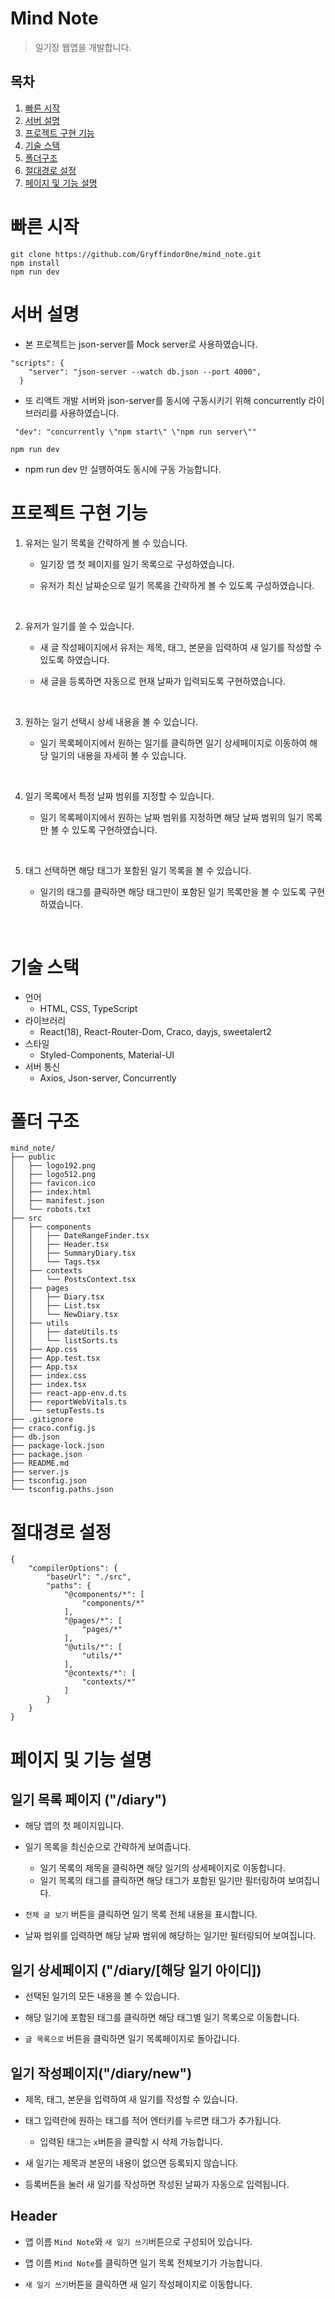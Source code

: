 # Mind Note

> 일기장 웹앱을 개발합니다.

## 목차

1. [빠른 시작](#빠른-시작)
2. [서버 설명](#서버-설명)
3. [프로젝트 구현 기능](#프로젝트-구현-기능)
4. [기술 스택](#기술-스택)
5. [폴더구조](#폴더구조)
6. [절대경로 설정](#절대경로-설정)
7. [페이지 및 기능 설명](#페이지-및-기능-설명)

# 빠른 시작

```
git clone https://github.com/Gryffindor0ne/mind_note.git
npm install
npm run dev
```

# 서버 설명

- 본 프로젝트는 json-server를 Mock server로 사용하였습니다.

```
"scripts": {
    "server": "json-server --watch db.json --port 4000",
  }
```

- 또 리액트 개발 서버와 json-server를 동시에 구동시키기 위해 concurrently 라이브러리를 사용하였습니다.

```
 "dev": "concurrently \"npm start\" \"npm run server\""
```

```
npm run dev
```

- npm run dev 만 실행하여도 동시에 구동 가능합니다.

# 프로젝트 구현 기능

1. 유저는 일기 목록을 간략하게 볼 수 있습니다.

   - 일기장 앱 첫 페이지를 일기 목록으로 구성하였습니다.

   - 유저가 최신 날짜순으로 일기 목록을 간략하게 볼 수 있도록 구성하였습니다.

   <br>

2. 유저가 일기를 쓸 수 있습니다.

   - 새 글 작성페이지에서 유저는 제목, 태그, 본문을 입력하여 새 일기를 작성할 수 있도록 하였습니다.

   - 새 글을 등록하면 자동으로 현재 날짜가 입력되도록 구현하였습니다.

<br>

3. 원하는 일기 선택시 상세 내용을 볼 수 있습니다.

   - 일기 목록페이지에서 원하는 일기를 클릭하면 일기 상세페이지로 이동하여 해당 일기의 내용을 자세히 볼 수 있습니다.

<br>

4. 일기 목록에서 특정 날짜 범위를 지정할 수 있습니다.

   - 일기 목록페이지에서 원하는 날짜 범위를 지정하면 해당 날짜 범위의 일기 목록만 볼 수 있도록 구현하였습니다.

<br>

5. 태그 선택하면 해당 태그가 포함된 일기 목록을 볼 수 있습니다.

   - 일기의 태그를 클릭하면 해당 태그만이 포함된 일기 목록만을 볼 수 있도록 구현하였습니다.

<br>

# 기술 스택

- 언어
  - HTML, CSS, TypeScript
- 라이브러리
  - React(18), React-Router-Dom, Craco, dayjs, sweetalert2
- 스타일
  - Styled-Components, Material-UI
- 서버 통신
  - Axios, Json-server, Concurrently

# 폴더 구조

```
mind_note/
├── public
│   ├── logo192.png
│   ├── logo512.png
│   ├── favicon.ico
│   ├── index.html
│   ├── manifest.json
│   └── robots.txt
├── src
│   ├── components
│   │   ├── DateRangeFinder.tsx
│   │   ├── Header.tsx
│   │   ├── SummaryDiary.tsx
│   │   └── Tags.tsx
│   ├── contexts
│   │   └── PostsContext.tsx
│   ├── pages
│   │   ├── Diary.tsx
│   │   ├── List.tsx
│   │   └── NewDiary.tsx
│   ├── utils
│   │   ├── dateUtils.ts
│   │   └── listSorts.ts
│   ├── App.css
│   ├── App.test.tsx
│   ├── App.tsx
│   ├── index.css
│   ├── index.tsx
│   ├── react-app-env.d.ts
│   ├── reportWebVitals.ts
│   └── setupTests.ts
├── .gitignore
├── craco.config.js
├── db.json
├── package-lock.json
├── package.json
├── README.md
├── server.js
├── tsconfig.json
└── tsconfig.paths.json
```

# 절대경로 설정

```
{
    "compilerOptions": {
        "baseUrl": "./src",
        "paths": {
            "@components/*": [
                "components/*"
            ],
            "@pages/*": [
                "pages/*"
            ],
            "@utils/*": [
                "utils/*"
            ],
            "@contexts/*": [
                "contexts/*"
            ]
        }
    }
}
```

# 페이지 및 기능 설명

## 일기 목록 페이지 ("/diary")

- 해당 앱의 첫 페이지입니다.

- 일기 목록을 최신순으로 간략하게 보여줍니다.

  - 일기 목록의 제목을 클릭하면 해당 일기의 상세페이지로 이동합니다.
  - 일기 목록의 태그를 클릭하면 해당 태그가 포함된 일기만 필터링하여 보여집니다.

- `전체 글 보기` 버튼을 클릭하면 일기 목록 전체 내용을 표시합니다.

- 날짜 범위를 입력하면 해당 날짜 범위에 해당하는 일기만 필터링되어 보여집니다.

## 일기 상세페이지 ("/diary/[해당 일기 아이디])

- 선택된 일기의 모든 내용을 볼 수 있습니다.

- 해당 일기에 포함된 태그를 클릭하면 해당 태그별 일기 목록으로 이동합니다.

- `글 목록으로` 버튼을 클릭하면 일기 목록페이지로 돌아갑니다.

## 일기 작성페이지("/diary/new")

- 제목, 태그, 본문을 입력하여 새 일기를 작성할 수 있습니다.

- 태그 입력란에 원하는 태그를 적어 엔터키를 누르면 태그가 추가됩니다.

  - 입력된 태그는 `x`버튼을 클릭할 시 삭제 가능합니다.

- 새 일기는 제목과 본문의 내용이 없으면 등록되지 않습니다.

- 등록버튼을 눌러 새 일기를 작성하면 작성된 날짜가 자동으로 입력됩니다.

## Header

- 앱 이름 `Mind Note`와 `새 일기 쓰기`버튼으로 구성되어 있습니다.

- 앱 이름 `Mind Note`를 클릭하면 일기 목록 전체보기가 가능합니다.

- `새 일기 쓰기`버튼을 클릭하면 새 일기 작성페이지로 이동합니다.
